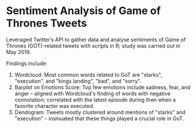 # Sentiment Analysis of Game of Thrones Tweets
Leveraged Twitter’s API to gather data and analyse sentiments of Game of Thrones (GOT)-related tweets with scripts in R; study was carried out in May 2019.

Findings include:
1. Wordcloud: Most common words related to GoT are "starks", "execution", and "kings landing", "bad", and "sorry". 
2. Barplot on Emotions Score: Top few emotions include sadness, fear, and anger – aligned with Wordcloud's finding of words with negative connotation; correlated with the latest episode during then when a favorite character was executed.
3. Dendogram: Tweets mostly clustered around mentions of "starks" and "execution" – insinuated that these things played a crucial role in GoT.
